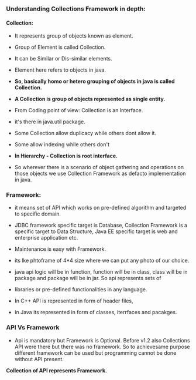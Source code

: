 ###  Understanding Collections Framework in depth:

#### Collection:

- It represents group of objects known as element.  
- Group of Element is called Collection.  
- It can be Similar or Dis-similar elements.  
- Element here refers to objects in java.  
- **So, basically homo or hetero grouping of objects in java is called Collection.**  
- **A Collection is group of objects represented as single entity.**

- From Coding point of view: Collection is an Interface. 
- it's there in java.util package. 
- Some Collection allow duplicacy while others dont allow it. 
- Some allow indexing while others don't 
- **In Hierarchy - Collection is root interface.** 
- So wherever there is a scenario of object gathering and operations on those objects we use Collection Framework as defacto implementation in java.


### Framework:
 
- it means set of API which works on pre-defined algorithm and targeted to specific domain. 
-  JDBC framework specific target is Database, Collection Framework is a specific target to Data Structure, Java EE specific target is web and enterprise application etc. 
-  Maintenance is easy with Framework. 
- its lke phtoframe of 4*4 size where we can put any photo of our choice. 

- java api logic will be in function, function will be in class, class will be in package and package will be in jar. So api represents sets of
- libraries or pre-defined functionalities in any language. 
- In C++ API is represented in form of header files, 
- in Java its represented in form of classes, iterrfaces and pacakges. 

### API Vs Framework 

- Api is mandatory but Framework is Optional. Before v1.2 also Collections API were there but there was no framework. So to achievesame purpose different framework can be used but programming cannot be done without API present.  

 
 **Collection of API represents Framework.**

